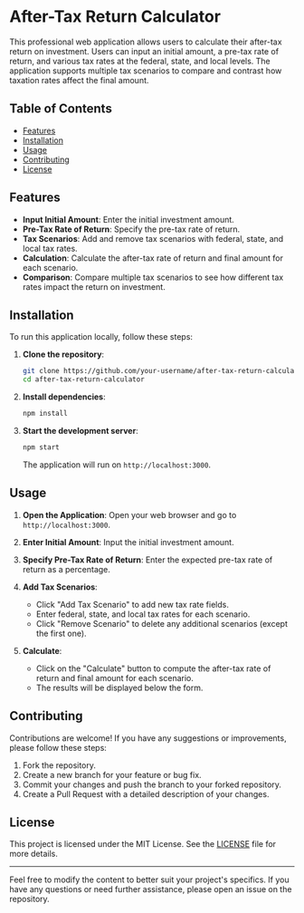 # After-Tax Return Calculator

This professional web application allows users to calculate their after-tax return on investment. Users can input an initial amount, a pre-tax rate of return, and various tax rates at the federal, state, and local levels. The application supports multiple tax scenarios to compare and contrast how taxation rates affect the final amount.

## Table of Contents

- [Features](#features)
- [Installation](#installation)
- [Usage](#usage)
- [Contributing](#contributing)
- [License](#license)

## Features

- **Input Initial Amount**: Enter the initial investment amount.
- **Pre-Tax Rate of Return**: Specify the pre-tax rate of return.
- **Tax Scenarios**: Add and remove tax scenarios with federal, state, and local tax rates.
- **Calculation**: Calculate the after-tax rate of return and final amount for each scenario.
- **Comparison**: Compare multiple tax scenarios to see how different tax rates impact the return on investment.

## Installation

To run this application locally, follow these steps:

1. **Clone the repository**:

    ```bash
    git clone https://github.com/your-username/after-tax-return-calculator.git
    cd after-tax-return-calculator
    ```

2. **Install dependencies**:

    ```bash
    npm install
    ```

3. **Start the development server**:

    ```bash
    npm start
    ```

    The application will run on `http://localhost:3000`.

## Usage

1. **Open the Application**: Open your web browser and go to `http://localhost:3000`.

2. **Enter Initial Amount**: Input the initial investment amount.

3. **Specify Pre-Tax Rate of Return**: Enter the expected pre-tax rate of return as a percentage.

4. **Add Tax Scenarios**:
    - Click "Add Tax Scenario" to add new tax rate fields.
    - Enter federal, state, and local tax rates for each scenario.
    - Click "Remove Scenario" to delete any additional scenarios (except the first one).

5. **Calculate**:
    - Click on the "Calculate" button to compute the after-tax rate of return and final amount for each scenario.
    - The results will be displayed below the form.

## Contributing

Contributions are welcome! If you have any suggestions or improvements, please follow these steps:

1. Fork the repository.
2. Create a new branch for your feature or bug fix.
3. Commit your changes and push the branch to your forked repository.
4. Create a Pull Request with a detailed description of your changes.

## License

This project is licensed under the MIT License. See the [LICENSE](LICENSE) file for more details.

---

Feel free to modify the content to better suit your project's specifics. If you have any questions or need further assistance, please open an issue on the repository.

